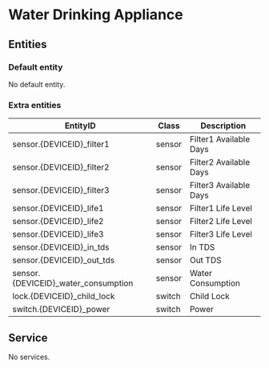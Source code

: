 # Water Drinking Appliance

## Entities
### Default entity
No default entity.

### Extra entities

| EntityID                            | Class  | Description            |
|-------------------------------------|--------|------------------------|
| sensor.{DEVICEID}_filter1           | sensor | Filter1 Available Days |
| sensor.{DEVICEID}_filter2           | sensor | Filter2 Available Days |
| sensor.{DEVICEID}_filter3           | sensor | Filter3 Available Days |
| sensor.{DEVICEID}_life1             | sensor | Filter1 Life Level     |
| sensor.{DEVICEID}_life2             | sensor | Filter2 Life Level     |
| sensor.{DEVICEID}_life3             | sensor | Filter3 Life Level     |
| sensor.{DEVICEID}_in_tds            | sensor | In TDS                 |
| sensor.{DEVICEID}_out_tds           | sensor | Out TDS                |
| sensor.{DEVICEID}_water_consumption | sensor | Water Consumption      |
| lock.{DEVICEID}_child_lock          | switch | Child Lock             |
| switch.{DEVICEID}_power             | switch | Power                  |

## Service
No services.